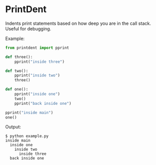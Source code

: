 PrintDent
==========

Indents print statements based on how deep you are in the call stack. Useful for debugging.

Example:

```python
from printdent import pprint

def three():
    pprint("inside three")

def two():
    pprint("inside two")
    three()

def one():
    pprint("inside one")
    two()
    pprint("back inside one")

pprint("inside main")
one()
```

Output:

```
$ python example.py
inside main
  inside one
    inside two
      inside three
  back inside one
```
